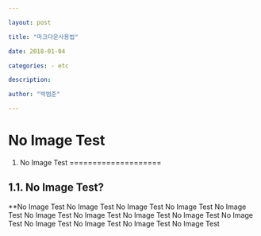 ```yaml
---

layout: post

title: "마크다운사용법"

date: 2018-01-04

categories: - etc

description:

author: "박범준"

---
```


No Image Test
=============

1.	No Image Test ====================

1.1. No Image Test?
-------------------

\**No Image Test No Image Test No Image Test No Image Test No Image Test No Image Test No Image Test No Image Test No Image Test No Image Test No Image Test No Image Test No Image Test No Image Test
